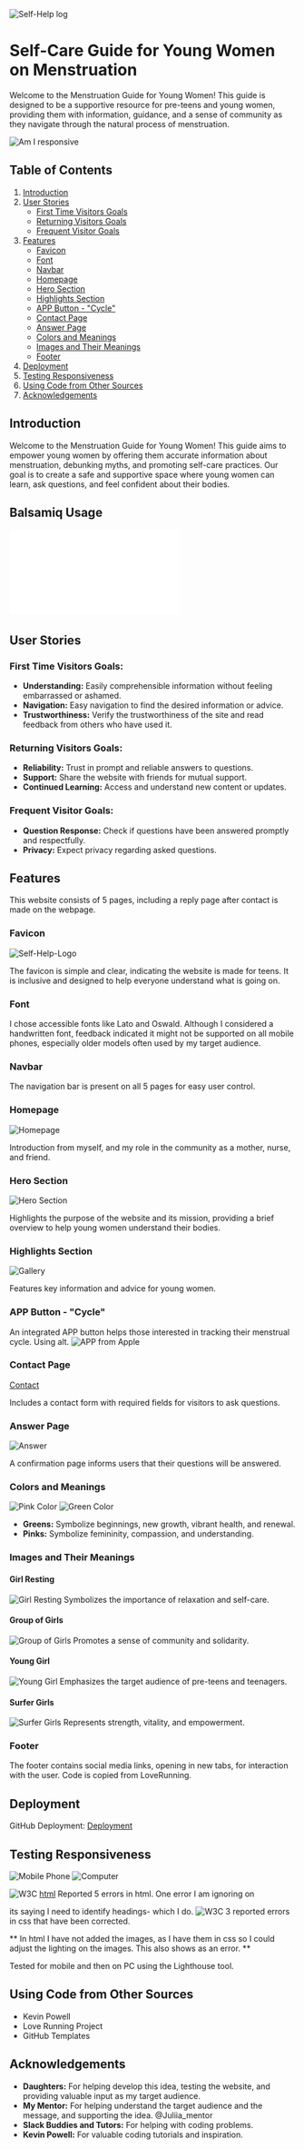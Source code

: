 ![Self-Help log](assets/favicon/android-chrome-512x512.png)

# Self-Care Guide for Young Women on Menstruation

Welcome to the Menstruation Guide for Young Women! This guide is designed to be a supportive resource for pre-teens and young women, providing them with information, guidance, and a sense of community as they navigate through the natural process of menstruation.

![Am I responsive](assets/image/testing-for-project/amiresponsive.jpg)

## Table of Contents

1. [Introduction](#introduction)
2. [User Stories](#user-stories)
   - [First Time Visitors Goals](#first-time-visitors-goals)
   - [Returning Visitors Goals](#returning-visitors-goals)
   - [Frequent Visitor Goals](#frequent-visitor-goals)
3. [Features](#features)
   - [Favicon](#favicon)
   - [Font](#font)
   - [Navbar](#navbar)
   - [Homepage](#homepage)
   - [Hero Section](#hero-section)
   - [Highlights Section](#highlights-section)
   - [APP Button - "Cycle"](##app-button---cycle)
   - [Contact Page](#contact-page)
   - [Answer Page](#answer-page)
   - [Colors and Meanings](#colors-and-meanings)
   - [Images and Their Meanings](#images-and-their-meanings)
   - [Footer](#footer)
4. [Deployment](#deployment)
5. [Testing Responsiveness](#testing-responsiveness)
6. [Using Code from Other Sources](#using-code-from-other-sources)
7. [Acknowledgements](#acknowledgements)

## Introduction

Welcome to the Menstruation Guide for Young Women! This guide aims to empower young women by offering them accurate information about menstruation, debunking myths, and promoting self-care practices. Our goal is to create a safe and supportive space where young women can learn, ask questions, and feel confident about their bodies.

## Balsamiq Usage
![Balsamiq](assets/image/balsamiq.pp1.pdf)

## User Stories

### First Time Visitors Goals:
- **Understanding:** Easily comprehensible information without feeling embarrassed or ashamed.
- **Navigation:** Easy navigation to find the desired information or advice.
- **Trustworthiness:** Verify the trustworthiness of the site and read feedback from others who have used it.

### Returning Visitors Goals:
- **Reliability:** Trust in prompt and reliable answers to questions.
- **Support:** Share the website with friends for mutual support.
- **Continued Learning:** Access and understand new content or updates.

### Frequent Visitor Goals:
- **Question Response:** Check if questions have been answered promptly and respectfully.
- **Privacy:** Expect privacy regarding asked questions.

## Features

This website consists of 5 pages, including a reply page after contact is made on the webpage.

### Favicon
![Self-Help-Logo](assets/favicon/android-chrome-192x192.png)

The favicon is simple and clear, indicating the website is made for teens. It is inclusive and designed to help everyone understand what is going on.

### Font

I chose accessible fonts like Lato and Oswald. Although I considered a handwritten font, feedback indicated it might not be supported on all mobile phones, especially older models often used by my target audience.

### Navbar

The navigation bar is present on all 5 pages for easy user control.

### Homepage
![Homepage](assets/image/testing-for-project/cover.jpg)

Introduction from myself, and my role in the community as a mother, nurse, and friend.

### Hero Section
![Hero Section](assets/image/testing-for-project/page-two.jpg)

Highlights the purpose of the website and its mission, providing a brief overview to help young women understand their bodies.

### Highlights Section
![Gallery](assets/image/testing-for-project/page-three.jpg)

Features key information and advice for young women.

### APP Button - "Cycle"

An integrated APP button helps those interested in tracking their menstrual cycle. Using alt.
![APP from Apple](https://cycles.app/) 

### Contact Page
[Contact](assets/image/testing-for-project/page-four.jpg)

Includes a contact form with required fields for visitors to ask questions.

### Answer Page
![Answer](assets/image/testing-for-project/page-five.jpg)

A confirmation page informs users that their questions will be answered.

### Colors and Meanings
![Pink Color](assets/image/testing-for-project/color-pink.jpg)
![Green Color](assets/image/testing-for-project/greenie-color.jpg)

- **Greens:** Symbolize beginnings, new growth, vibrant health, and renewal.
- **Pinks:** Symbolize femininity, compassion, and understanding.

### Images and Their Meanings

#### Girl Resting
![Girl Resting](assets/image/girl-resting.jpg)
Symbolizes the importance of relaxation and self-care.

#### Group of Girls
![Group of Girls](assets/image/girls-group.jpg)
Promotes a sense of community and solidarity.

#### Young Girl
![Young Girl](assets/image/young-girl.jpg)
Emphasizes the target audience of pre-teens and teenagers.

#### Surfer Girls
![Surfer Girls](assets/image/surfer-girls.jpg)
Represents strength, vitality, and empowerment.

### Footer

The footer contains social media links, opening in new tabs, for interaction with the user. Code is copied from LoveRunning.

## Deployment

GitHub Deployment: [Deployment](https://github.com/kakilian/menstruation-guide-project-1/deployments)

## Testing Responsiveness
![Mobile Phone](assets/image/testing-for-project/performance-handy.jpg)
![Computer](assets/image/testing-for-project/performance-pc.jpg)

![W3C](https://validator.w3.org/nu/#textarea)
[html](assets/image/pp1.errors.html.ignoring.png) Reported 5 errors in html. One error I am ignoring on <article class="wrapper-flow"> its saying I need to identify headings- which I do.
![W3C](https://jigsaw.w3.org/css-validator/validator) 3 reported errors in css that have been corrected.

** In html I have not added the images, as I have them in css so I could adjust the lighting on the images. This also shows as an error. **

Tested for mobile and then on PC using the Lighthouse tool.

## Using Code from Other Sources

- Kevin Powell
- Love Running Project
- GitHub Templates

## Acknowledgements

- **Daughters:** For helping develop this idea, testing the website, and providing valuable input as my target audience.
- **My Mentor:** For helping understand the target audience and the message, and supporting the idea. @Juliia_mentor
- **Slack Buddies and Tutors:** For helping with coding problems.
- **Kevin Powell:** For valuable coding tutorials and inspiration.
